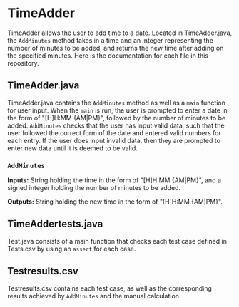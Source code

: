 # TimeAdder

TimeAdder allows the user to add time to a date. Located in TimeAdder.java, the `AddMinutes` method takes in a time and an integer representing the number of minutes to be added, and returns the new time after adding on the specified minutes. Here is the documentation for each file in this repository.

## TimeAdder.java
TimeAdder.java contains the `AddMinutes` method as well as a `main` function for user input. When the `main` is run, the user is prompted to enter a date in the form of "[H]H:MM {AM|PM}", followed by the number of minutes to be added. `AddMinutes` checks that the user has input valid data, such that the user followed the correct form of the date and entered valid numbers for each entry. If the user does input invalid data, then they are prompted to enter new data until it is deemed to be valid.

### `AddMinutes`
**Inputs:** String holding the time in the form of "[H]H:MM {AM|PM}", and a signed integer holding the number of minutes to be added.

**Outputs:** String holding the new time in the form of "[H]H:MM {AM|PM}".

## TimeAddertests.java
Test.java consists of a main function that checks each test case defined in Tests.csv by using an `assert` for each case.

## Testresults.csv
Testresults.csv contains each test case, as well as the corresponding results achieved by `AddMinutes` and the manual calculation.
